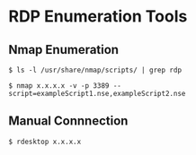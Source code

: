 # RDP Enumeration Tools

## Nmap Enumeration

```
$ ls -l /usr/share/nmap/scripts/ | grep rdp
```

```
$ nmap x.x.x.x -v -p 3389 --script=exampleScript1.nse,exampleScript2.nse
```

## Manual Connnection

```
$ rdesktop x.x.x.x
```
